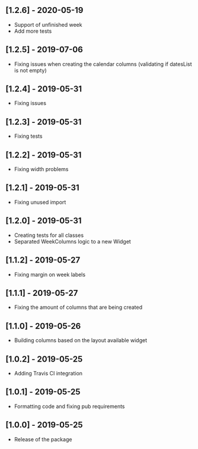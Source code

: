 ## [1.2.6] - 2020-05-19

* Support of unfinished week
* Add more tests

## [1.2.5] - 2019-07-06

* Fixing issues when creating the calendar columns (validating if datesList is not empty)

## [1.2.4] - 2019-05-31

* Fixing issues

## [1.2.3] - 2019-05-31

* Fixing tests

## [1.2.2] - 2019-05-31

* Fixing width problems

## [1.2.1] - 2019-05-31

* Fixing unused import

## [1.2.0] - 2019-05-31

* Creating tests for all classes
* Separated WeekColumns logic to a new Widget

## [1.1.2] - 2019-05-27

* Fixing margin on week labels

## [1.1.1] - 2019-05-27

* Fixing the amount of columns that are being created

## [1.1.0] - 2019-05-26

* Building columns based on the layout available widget

## [1.0.2] - 2019-05-25

* Adding Travis CI integration

## [1.0.1] - 2019-05-25

* Formatting code and fixing pub requirements

## [1.0.0] - 2019-05-25

* Release of the package